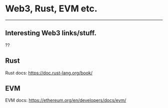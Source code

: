 # Web3, Rust, EVM etc.

---

## Interesting Web3 links/stuff.

??

## Rust

Rust docs: https://doc.rust-lang.org/book/

## EVM

EVM docs: https://ethereum.org/en/developers/docs/evm/

